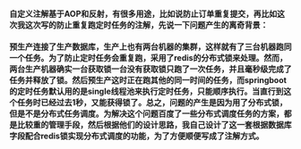 #### 自定义注解基于AOP和反射，有很多用途，比如说防止订单重复提交，再比如这次我这次写的防止重复跑定时任务的注解，先说一下问题产生的离奇背景：
#### 预生产连接了生产数据库，生产上也有两台机器的集群，这样就有了三台机器跑同一个任务。为了防止定时任务会重复跑，采用了redis的分布式锁来处理。然而，两台生产机器确实一台获取锁一台没有获取锁只跑了一次任务，并且毫秒级完成了任务并释放了锁。然后预生产这时正在跑其他的同一时间的任务，而springboot的定时任务默认用的是single线程池来执行定时任务，只能顺序执行。当直行到这个任务时已经过去1秒，又能获得锁了。总之，问题的产生是因为用了分布式锁，但是不是分布式任务调度。为解决这个问题百度了一些分布式调度任务的方案，都是比较重的管理手段，然后根据他们的设计思路，我自己设计了这一套根据数据库字段配合redis锁实现分布式调度的功能，为了方便顺便写成了注解方式。
